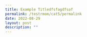 ```yaml
---
title: Example Titledfsfagdfsaf
permalink: /testrmom/cat5/permalink
date: 2022-08-29
layout: post
description: ""
---
```

